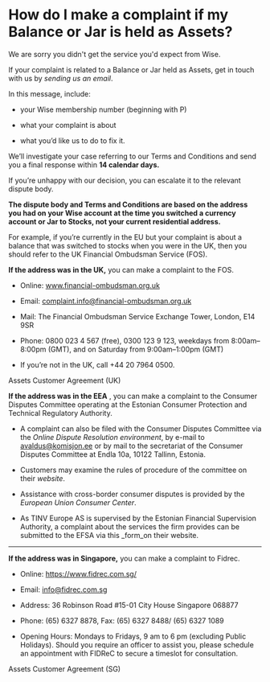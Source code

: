 # How do I make a complaint if my Balance or Jar is held as Assets?

We are sorry you didn't get the service you'd expect from Wise.

If your complaint is related to a Balance or Jar held as Assets, get in touch with us by _sending us an email_. 

In this message, include:

  * your Wise membership number (beginning with P)

  * what your complaint is about

  * what you’d like us to do to fix it.




We’ll investigate your case referring to our Terms and Conditions and send you a final response within **14 calendar days.**

If you’re unhappy with our decision, you can escalate it to the relevant dispute body.

 **The dispute body and Terms and Conditions are based on the address you had on your Wise account at the time you switched a currency account or Jar to Stocks, not your current residential address.**

For example, if you’re currently in the EU but your complaint is about a balance that was switched to stocks when you were in the UK, then you should refer to the UK Financial Ombudsman Service (FOS).

 **If the address was in the UK,** you can make a complaint to the FOS.

  * Online: www.financial-ombudsman.org.uk

  * Email: complaint.info@financial-ombudsman.org.uk

  * Mail: The Financial Ombudsman Service Exchange Tower, London, E14 9SR

  * Phone: 0800 023 4 567 (free), 0300 123 9 123, weekdays from 8:00am–8:00pm (GMT), and on Saturday from 9:00am–1:00pm (GMT)

  * If you’re not in the UK, call +44 20 7964 0500.




Assets Customer Agreement (UK)

 **If the address was in the EEA** , you can make a complaint to the Consumer Disputes Committee operating at the Estonian Consumer Protection and Technical Regulatory Authority.

  * A complaint can also be filed with the Consumer Disputes Committee via the _Online Dispute Resolution environment_, by e-mail to avaldus@komisjon.ee or by mail to the secretariat of the Consumer Disputes Committee at Endla 10a, 10122 Tallinn, Estonia.

  * Customers may examine the rules of procedure of the committee on their _website_.

  * Assistance with cross-border consumer disputes is provided by the _European Union Consumer Center_.

  * As TINV Europe AS is supervised by the Estonian Financial Supervision Authority, a complaint about the services the firm provides can be submitted to the EFSA via this _form_on their website.




 ****

 **If the address was in Singapore,** you can make a complaint to Fidrec.

  * Online: https://www.fidrec.com.sg/

  * Email: info@fidrec.com.sg

  * Address: 36 Robinson Road #15-01 City House Singapore 068877

  * Phone: (65) 6327 8878, Fax: (65) 6327 8488/ (65) 6327 1089

  * Opening Hours: Mondays to Fridays, 9 am to 6 pm (excluding Public Holidays). Should you require an officer to assist you, please schedule an appointment with FIDReC to secure a timeslot for consultation.




Assets Customer Agreement (SG)